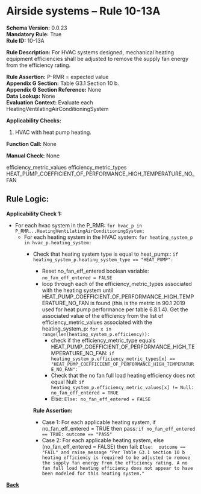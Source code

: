 # Airside systems – Rule 10-13A    
**Schema Version:** 0.0.23    
**Mandatory Rule:** True    
**Rule ID:** 10-13A    
 
**Rule Description:** For HVAC systems designed, mechanical heating equipment efficiencies shall be adjusted to remove the supply fan energy from the efficiency rating.  

**Rule Assertion:** P-RMR = expected value                                           
**Appendix G Section:** Table G3.1 Section 10 b.  
**Appendix G Section Reference:** None  
**Data Lookup:** None   
**Evaluation Context:** Evaluate each HeatingVentilatingAirConditioningSystem   

**Applicability Checks:**  

1. HVAC with heat pump heating.  

**Function Call:** None  

**Manual Check:**  None  

efficiency_metric_values
efficiency_metric_types
HEAT_PUMP_COEFFICIENT_OF_PERFORMANCE_HIGH_TEMPERATURE_NO_FAN


## Rule Logic:   
**Applicability Check 1:**   
- For each hvac system in the P_RMR: `for hvac_p in P_RMR...HeatingVentilatingAirConditioningSystem:`
    - For each heating system in the HVAC system: `for heating_system_p in hvac_p.heating_system:`
        - Check that heating system type is equal to heat_pump:: `if heating_system_p.heating_system_type == "HEAT_PUMP":`
            - Reset no_fan_eff_entered boolean variable: `no_fan_eff_entered = FALSE`
			- loop through each of the efficiency_metric_types associated with the heating system until HEAT_PUMP_COEFFICIENT_OF_PERFORMANCE_HIGH_TEMPERATURE_NO_FAN is found (this is the metric in 90.1 2019 used for heat pump performance per table 6.8.1.4). Get the associated value of the efficiency from the list of efficiency_metric_values associated with the heating_system_p: `for x in range(len(heating_system_p.efficiency)):`
				- check if the efficiency_metric_type equals HEAT_PUMP_COEFFICIENT_OF_PERFORMANCE_HIGH_TEMPERATURE_NO_FAN: `if heating_system_p.efficiency_metric_types[x] == "HEAT_PUMP_COEFFICIENT_OF_PERFORMANCE_HIGH_TEMPERATURE_NO_FAN":`
				- Check that the no fan full load heating efficiency does not equal Null: `if heating_system_p.efficiency_metric_values[x] != Null: no_fan_eff_entered = TRUE`
				- Else: `Else: no_fan_eff_entered = FALSE`  
                    
            **Rule Assertion:**
            - Case 1: For each applicable heating system, if no_fan_eff_entered = TRUE then pass: `if no_fan_eff_entered == TRUE: outcome == "PASS"`  
            - Case 2: For each applicable heating system, else (no_fan_eff_entered = FALSE) then fail: `Else:  outcome == "FAIL" and raise_message "Per Table G3.1 section 10 b heating efficiency is required to be adjusted to remove the supply fan energy from the efficiency rating. A no fan full load heating efficiency does not appear to have been modeled for this heating system."`  

**[Back](../_toc.md)**
